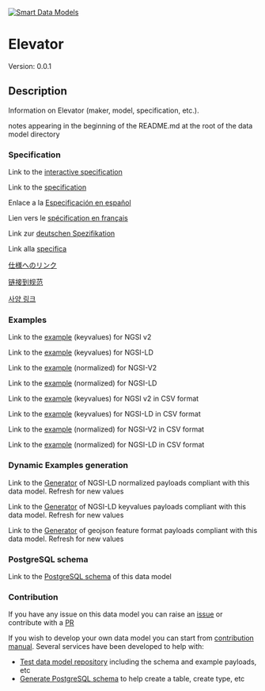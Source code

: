 [![Smart Data Models](https://smartdatamodels.org/wp-content/uploads/2022/01/SmartDataModels_logo.png "Logo")](https://smartdatamodels.org)
# Elevator
Version: 0.0.1

## Description 

Information on Elevator (maker, model, specification, etc.).

notes appearing in the beginning of the README.md at the root of the data model directory
### Specification

Link to the [interactive specification](https://swagger.lab.fiware.org/?url=https://smart-data-models.github.io/dataModel.ZEB/Elevator/swagger.yaml)

Link to the [specification](https://github.com/smart-data-models/dataModel.ZEB/blob/master/Elevator/doc/spec.md)

Enlace a la [Especificación en español](https://github.com/smart-data-models/dataModel.ZEB/blob/master/Elevator/doc/spec_ES.md)

Lien vers le [spécification en français](https://github.com/smart-data-models/dataModel.ZEB/blob/master/Elevator/doc/spec_FR.md)

Link zur [deutschen Spezifikation](https://github.com/smart-data-models/dataModel.ZEB/blob/master/Elevator/doc/spec_DE.md)

Link alla [specifica](https://github.com/smart-data-models/dataModel.ZEB/blob/master/Elevator/doc/spec_IT.md)

[仕様へのリンク](https://github.com/smart-data-models/dataModel.ZEB/blob/master/Elevator/doc/spec_JA.md)

[链接到规范](https://github.com/smart-data-models/dataModel.ZEB/blob/master/Elevator/doc/spec_ZH.md)

[사양 링크](https://github.com/smart-data-models/dataModel.ZEB/blob/master/Elevator/doc/spec_KO.md)
### Examples

Link to the [example](https://smart-data-models.github.io/dataModel.ZEB/Elevator/examples/example.json) (keyvalues) for NGSI v2

Link to the [example](https://smart-data-models.github.io/dataModel.ZEB/Elevator/examples/example.jsonld) (keyvalues) for NGSI-LD

Link to the [example](https://smart-data-models.github.io/dataModel.ZEB/Elevator/examples/example-normalized.json) (normalized) for NGSI-V2

Link to the [example](https://smart-data-models.github.io/dataModel.ZEB/Elevator/examples/example-normalized.jsonld) (normalized) for NGSI-LD

Link to the [example](https://github.com/smart-data-models/dataModel.ZEB/blob/master/Elevator/examples/example.json.csv) (keyvalues) for NGSI v2 in CSV format

Link to the [example](https://github.com/smart-data-models/dataModel.ZEB/blob/master/Elevator/examples/example.jsonld.csv) (keyvalues) for NGSI-LD in CSV format

Link to the [example](https://github.com/smart-data-models/dataModel.ZEB/blob/master/Elevator/examples/example-normalized.json.csv) (normalized) for NGSI-V2 in CSV format

Link to the [example](https://github.com/smart-data-models/dataModel.ZEB/blob/master/Elevator/examples/example-normalized.jsonld.csv) (normalized) for NGSI-LD in CSV format
### Dynamic Examples generation

Link to the [Generator](https://smartdatamodels.org/extra/ngsi-ld_generator.php?schemaUrl=https://raw.githubusercontent.com/smart-data-models/dataModel.ZEB/master/Elevator/schema.json&email=info@smartdatamodels.org) of NGSI-LD normalized payloads compliant with this data model. Refresh for new values

Link to the [Generator](https://smartdatamodels.org/extra/ngsi-ld_generator_keyvalues.php?schemaUrl=https://raw.githubusercontent.com/smart-data-models/dataModel.ZEB/master/Elevator/schema.json&email=info@smartdatamodels.org) of NGSI-LD keyvalues payloads compliant with this data model. Refresh for new values

Link to the [Generator](https://smartdatamodels.org/extra/geojson_features_generator.php?schemaUrl=https://raw.githubusercontent.com/smart-data-models/dataModel.ZEB/master/Elevator/schema.json&email=info@smartdatamodels.org) of geojson feature format payloads compliant with this data model. Refresh for new values
### PostgreSQL schema

Link to the [PostgreSQL schema](https://github.com/smart-data-models/dataModel.ZEB/blob/master/Elevator/schema.sql) of this data model
### Contribution

 If you have any issue on this data model you can raise an [issue](https://github.com/smart-data-models/dataModel.ZEB/issues)  or contribute with a [PR](https://github.com/smart-data-models/dataModel.ZEB/pulls)

 If you wish to develop your own data model you can start from [contribution manual](https://bit.ly/contribution_manual). Several services have been developed to help with: 
 - [Test data model repository](https://smartdatamodels.org/index.php/data-models-contribution-api/) including the schema and example payloads, etc
 - [Generate PostgreSQL schema](https://smartdatamodels.org/index.php/sql-service/) to help create a table, create type, etc